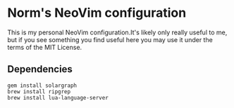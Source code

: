 # Norm's NeoVim configuration

This is my personal NeoVim configuration.It's likely only really useful to me,
but if you see something you find useful here you may use it under the terms of
the MIT License.

## Dependencies

```
gem install solargraph
brew install ripgrep
brew install lua-language-server
```
